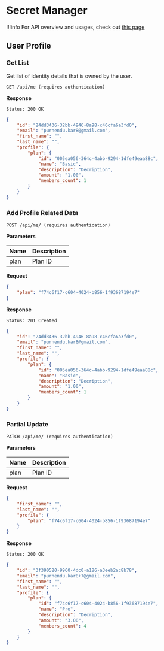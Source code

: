 # Secret Manager

!!!info
    For API overview and usages, check out [this page](0-overview.md)

## User Profile

### Get List
Get list of identity details that is owned by the user.

```
GET /api/me (requires authentication)
```

**Response**
```
Status: 200 OK
```
```json
{
    "id": "24dd3436-32bb-4946-8a98-c46cfa6a3fd0",
    "email": "purnendu.kar8@gmail.com",
    "first_name": "",
    "last_name": "",
    "profile": {
        "plan": {
            "id": "005ea056-364c-4abb-9294-1dfe49eaa88c",
            "name": "Basic",
            "description": "Decription",
            "amount": "1.00",
            "members_count": 1
        }
    }
}
```

### Add Profile Related Data

```
POST /api/me/ (requires authentication)
```

**Parameters**

Name     | Description
---------|-------------------------------------
plan | Plan ID

**Request**
```json
{
    "plan": "f74c6f17-c604-4024-b856-1f93687194e7"
}
```

**Response**
```
Status: 201 Created
```
```json
{
    "id": "24dd3436-32bb-4946-8a98-c46cfa6a3fd0",
    "email": "purnendu.kar8@gmail.com",
    "first_name": "",
    "last_name": "",
    "profile": {
        "plan": {
            "id": "005ea056-364c-4abb-9294-1dfe49eaa88c",
            "name": "Basic",
            "description": "Decription",
            "amount": "1.00",
            "members_count": 1
        }
    }
}
```

### Partial Update

```
PATCH /api/me/ (requires authentication)
```

**Parameters**

Name     | Description
---------|-------------------------------------
plan | Plan ID

**Request**
```json
{
    "first_name": "",
    "last_name": "",
    "profile": {
        "plan": "f74c6f17-c604-4024-b856-1f93687194e7"
    }
}
```

**Response**
```
Status: 200 OK
```
```json
{
    "id": "3f390520-9960-4dc0-a186-a3eeb2ac8b78",
    "email": "purnendu.kar8+7@gmail.com",
    "first_name": "",
    "last_name": "",
    "profile": {
        "plan": {
            "id": "f74c6f17-c604-4024-b856-1f93687194e7",
            "name": "Pro",
            "description": "Decription",
            "amount": "3.00",
            "members_count": 4
        }
    }
}
```
